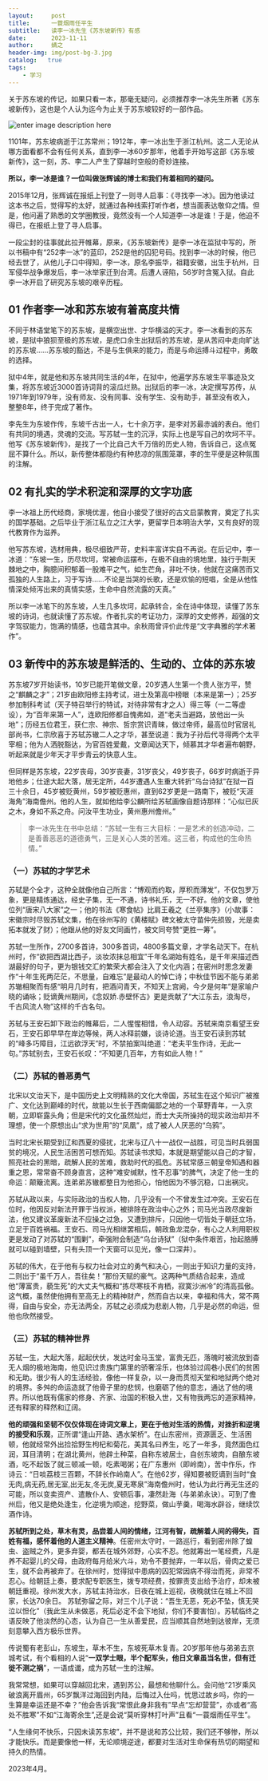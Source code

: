 ```yaml
---
layout:     post
title:      一蓑烟雨任平生
subtitle:   读李一冰先生《苏东坡新传》有感
date:       2023-11-11
author:     婧之
header-img: img/post-bg-3.jpg
catalog:   true
tags:
    - 学习
---
```



关于苏东坡的传记，如果只看一本，那毫无疑问，必须推荐李一冰先生所著《苏东坡新传》，这也是个人认为迄今为止关于苏东坡较好的一部作品。

![enter image description here](https://k.sinaimg.cn/n/sinakd202099s/200/w1080h720/20200909/23ca-iyywcsy8932968.jpg/w700d1q75cms.jpg?by=cms_fixed_width)

1101年，苏东坡病逝于江苏常州；1912年，李一冰出生于浙江杭州。这二人无论从哪方面看都不会有任何关系，直到李一冰60岁那年，他着手开始写这部《苏东坡新传》，这一刻，苏、李二人产生了穿越时空般的奇妙连接。

**所以，李一冰是谁？一位叫做张辉诚的博士和我们有着相同的疑问。**

2015年12月，张辉诚在报纸上刊登了一则寻人启事：《寻找李一冰》。因为他读过这本书之后，觉得写的太好，就通过各种线索打听作者，想当面表达敬仰之情。但是，他问遍了熟悉的文学圈教授，竟然没有一个人知道李一冰是谁！于是，他迫不得已，在报纸上登了寻人启事。
    
一段尘封的往事就此拉开帷幕，原来，《苏东坡新传》是李一冰在监狱中写的，所以书稿中有“252李一冰”的蓝印，252是他的囚犯号码。找到李一冰的时候，他已经去世了，从他儿子口中得知，李一冰，原名李振华，祖籍安徽，出生于杭州，日军侵华战争爆发后，李一冰举家迁到台湾。后遭人诬陷，56岁时含冤入狱。自此李一冰开启了研究苏东坡的艰辛历程。

## 01 作者李一冰和苏东坡有着高度共情

不同于林语堂笔下的苏东坡，是横空出世、才华横溢的天才。李一冰看到的苏东坡，是狱中狼狈至极的苏东坡，是虎口余生出狱后的苏东坡，是从苦闷中走向旷达的苏东坡……苏东坡的豁达，不是与生俱来的能力，而是与命运搏斗过程中，勇敢的选择。

狱中4年，就是他和苏东坡共同生活的4年，在狱中，他遍学苏东坡生平事迹及文集，将苏东坡近3000首诗词背的滚瓜烂熟。出狱后的李一冰，决定撰写苏传，从1971年到1979年，没有师友、没有同事、没有学生、没有助手，甚至没有收入，整整8年，终于完成了著作。

李先生为东坡作传，东坡千古出一人，七十余万字，是李对苏最赤诚的表白。他们有共同的境遇，灵魂的交流。写苏轼一生的沉浮，实际上也是写自己的坎坷不平。他写《苏东坡新传》，是找了一个比自己大千万倍的历史人物，告诉自己，这点冤屈不算什么。所以，新传整体都隐约有种悲凉的氛围笼罩，李的生平便是这种氛围的注解。

## 02  有扎实的学术积淀和深厚的文字功底

李一冰祖上历代经商，家境优渥，他自小接受了很好的古文启蒙教育，奠定了扎实的国学基础。之后毕业于浙江私立之江大学，更留学日本明治大学，又有良好的现代教育作为滋养。

他写苏东坡，选材用典，极尽细致严苛，史料丰富详实自不再说。在后记中，李一冰道：“东坡一生，历尽坎坷，常被命运摆布，在极不自由的境地里，独行于荆天棘地之中，胸臆间积郁着一股难平之气，如生芒角，非吐不快，他就在这痛苦而又孤独的人生路上，习于写诗……不论是当哭的长歌，还是欢愉的短唱，全是从他性情深处倾泻出来的真情实感，生命中自然流露的天真。”

所以李一冰笔下的苏东坡，人生几多坎坷，起承转合，全在诗中体现，读懂了苏东坡的诗词，也就读懂了苏东坡。作者扎实的考证功力，深厚的文史修养，超强的文字驾驭能力，饱满的情感，也蕴含其中。余秋雨曾评价此传是“文字典雅的学术著作”。

## 03  新传中的苏东坡是鲜活的、生动的、立体的苏东坡

苏东坡7岁开始读书，10岁已能开笔做文章，20岁遇人生第一个贵人张方平，赞之“麒麟之才”；21岁由欧阳修主持考试，进士及第高中榜眼（本来是第一）；25岁参加制科考试（天子特召举行的特试，对待非常有才之人）得三等（一二等虚设），为“百年来第一人”，连欧阳修都自愧弗如，道“老夫当避路，放他出一头地”；历经五位君王，获仁宗、神宗、哲宗赏识青睐，做过帝师，最高位时官居礼部尚书，仁宗欣喜于苏轼苏辙二人之才华，甚至说道：我为子孙后代寻得两个太平宰相；他为人洒脱豁达，为官百姓爱戴，文章闻达天下，倾慕其才华者遍布朝野，听起来就是少年天才平步青云的快意人生。

但同样是苏东坡，22岁丧母，30岁丧妻，31岁丧父，49岁丧子，66岁时病逝于异地他乡；仕途大起大落，居无定所，44岁遭遇人生重大转折“乌台诗狱”在狱一百三十余日，45岁被贬黄州，59岁被贬惠州，直到62岁更是一路南下，被贬“天涯海角”海南儋州。他的人生，就如他给李公麟所绘苏轼画像自题诗那样：“心似已灰之木，身如不系之舟。问汝平生功业，黄州惠州儋州。”

> 李一冰先生在书中总结：“苏轼一生有三大目标：一是艺术的创造冲动，二是善善恶恶的道德勇气，三是关心人类的苦难。这三者，构成他的生命热情。”


### （一）苏轼的才学艺术

苏轼是个全才，这种全就像他自己所言：“博观而约取，厚积而薄发”，不仅包罗万象，更是精炼通达，经史子集，无一不通，诗书礼乐，无一不好。他的文章，使他位列“唐宋八大家”之一；他的书法《寒食帖》比肩王羲之《兰亭集序》（小故事：宋徽宗时尽毁苏轼文集，他在徐州写的《黄楼赋》碑文被太守苗仲先损毁，光是卖拓本就发了财）；他跟从他的好友文同画竹，被文同夸赞“更胜一筹”。

苏轼一生所作，2700多首诗，300多首词，4800多篇文章，才学名动天下。在杭州时，作“欲把西湖比西子，淡妆浓抹总相宜”千年名湖始有姓名，是千年来描述西湖最好的句子，更为银钱交汇的繁荣大都会注入了文化内涵；在密州时思念发妻作“十年生死两茫茫，不思量，自难忘”是最动人的悼亡诗；中秋佳节因不能与弟弟苏辙相聚而有感“明月几时有，把酒问青天，不知天上宫阙，今夕是何年”是家喻户晓的诵咏；贬谪黄州期间，《念奴娇.赤壁怀古》更是贡献了“大江东去，浪淘尽，千古风流人物”这样的千古名句。

苏轼与王安石卸下政治的帷幕后，二人惺惺相惜，令人动容。苏轼来南京看望王安石，王安石即早早在岸边等候，两人冰释前嫌，谈诗论道。当王安石读到苏轼的“峰多巧障目，江远欲浮天”时，不禁拍案叫绝道：“老夫平生作诗，无此一句。”苏轼别去，王安石长叹：“不知更几百年，方有如此人物！”

### （二）苏轼的善恶勇气

北宋以文治天下，是中国历史上文明精熟的文化大帝国，苏轼生在这个知识广被推广、文化达到巅峰的时代，故能以生长于西南偏鄙之地的一个草野青年，一入京朝，立即崭露头角；但是宋代的文化虽然灿烂，而士大夫所操持的现实政治却并不理想，使一个原想出山“求为世用”的“凤凰”，成了被人人厌恶的“乌鸦”。

当时北宋长期受到辽和西夏的侵扰，北宋与辽八十一战仅一战胜，可见当时兵弱国贫的境况，人民生活困苦可想而知。苏轼读书求知，本就是期望能以自己的才智，照亮社会的黑暗，疏解人民的苦难，救助时代的孤危。苏轼常感三朝皇帝知遇和器重之恩，常常奋不顾身直言，这种“难安缄默，性不忍事”的脾气，决定了他一生的命运：颠簸流离。连弟弟苏辙都整日为他担心，怕他因为不够沉稳，口出祸灾。

苏轼从政以来，与实际政治的当权人物，几乎没有一个不曾发生过冲突。王安石在位时，他因反对新法开罪于当权派，被排除在政治中心之外；司马光当政尽废新法，他又建议革废新法不应操之过急，又遭到排斥，只因他一切皆处于朝廷立场，立足于百姓祸福。王安石、司马光相继罢相后，朝政鱼龙混杂，有心之人利用职权更是发动了对苏轼的“围剿”，牵强附会制造“乌台诗狱”（狱中条件艰苦，抬起胳膊就可以碰到墙壁，只有头顶一个天窗可以见光，像一口深井）。

苏轼的伟大，在于他有与权力社会对立的勇气和决心，一则出于知识力量的支持，二则出于“虽千万人，吾往矣！”那份天赋的豪气。这两种气质结合起来，造成他“薄富贵，藐生死”的大丈夫气概和“拣尽寒枝不肯栖，寂寞沙洲冷”的清高孤傲。这气概，虽然使他拥有至高无上的精神财产，然而自古以来，幸福和伟大，常不两得，自由与安全，亦无法两全，苏轼之必须成为悲剧人物，几乎是必然的命运，但他也欣然接受。

### （三）苏轼的精神世界

苏轼一生，大起大落，起起伏伏，发达时金马玉堂，富贵无匹，落魄时被流放到杳无人烟的极地海南，他见识过贵族门第里的骄奢淫乐，也体验过闾巷小民们的贫困和无助。很少有人的生活经验，像他一样复杂，以一身而贯彻天堂和地狱两个绝对的境界。多舛的命运造就了他骨子里的悲悯，也磨砺了他的意志，通达了他的境界。所以他既有儒家的修身、齐家、治国的积极入世，又有物我两忘的道家精神，还有释家的释然和辽阔。

**他的顽强和坚韧不仅仅体现在诗词文章上，更在于他对生活的热情，对挫折和逆境的接受和乐观**，正所谓“逢山开路、遇水架桥”。在山东密州，资源匮乏、生活困顿，他就经常外出捡拾野生枸杞和菊花，美其名曰养生，吃了一年多，竟然面色红润，耳目清明；在湖北黄州，他辟土种菜，自称东坡居士，自创东坡肉，自酿东坡酒，吃不起饭了就三顿减一顿，吃素喝粥；在广东惠州（即岭南），苦中作乐，作诗云：“日啖荔枝三百颗，不辞长作岭南人”。在他62岁，得知要被贬谪到当时“食无肉,病无药,居无室,出无友,冬无炭,夏无寒泉”海南儋州时，他认为此行再无生还的可能，所以变卖资产、遣散仆人、安顿后事，凄然赴海（与弟弟永诀）。可到了儋州后，他又是绝处逢生，化逆境为顺途，挖野菜，做山芋羹，喝海水辟谷，继续饮酒作诗。

**苏轼所到之处，草木有灵，品尝着人间的情绪，江河有智，疏解着人间的得失，百姓有福，感怀着他的人道主义精神**。任密州太守时，一路巡行，看到密州除了蝗虫、盗贼之外，更多弃婴，都丢在城外郊野，心实不忍。他就筹出一笔经费，凡是养不起婴儿的父母，由政府每月给米六斗，劝令不要抛弃，一年以后，骨肉之爱已生，就不会再被弃了。在徐州时，觉得狱中患病的囚犯常因病不得治而死，非常不忍心。给朝廷上奏，要求配专职医生，拨专项经费，按罪责支出给予治疗，却未被朝廷重视。徐州发大水，苏轼主持治水，日夜在城上巡视，夜晚就住在城上不回家，长达70余日。
苏轼弥留之际，对三个儿子说：“吾生无恶，死必不坠，慎无哭泣以怛化”（我此生从未做恶，死后必定不会下地狱，你们不要害怕）。苏轼临终之语反映了他淡然的心态，认为自己一生从善爱民，应当顺其自然地到达彼岸，无须刻意攀入西方极乐世界。

传说蜀有老彭山，东坡生，草木不生，东坡死草木复青。20岁那年他与弟弟去京城考试，有个看相的人说“**一双学士眼，半个配军头，他日文章虽当名世，但有迁徙不测之祸**”，一语成谶，成为苏轼一生的注解。

我常常想，如果可以穿越回北宋，遇到苏公，最想和他聊什么。会问他“21岁乘风破浪离开眉州，65岁飘洋过海回到内陆，后悔过入仕吗，忧思过故乡吗，你的一生算是幸运还是不幸？”他会告诉我“常恨此身非我有”早点“忘却营营”，亦或者“高处不胜寒”不如“江海寄余生”,还是会说“莫听穿林打叶声”且看“一蓑烟雨任平生”。

“人生缘何不快乐，只因未读苏东坡”，并不是说和苏公比较，我们还不够惨，所以才能快乐。而是要像他一样，无论顺境逆途，都要对生活对生命保有热切的期望和持久的热情。

2023年4月。
